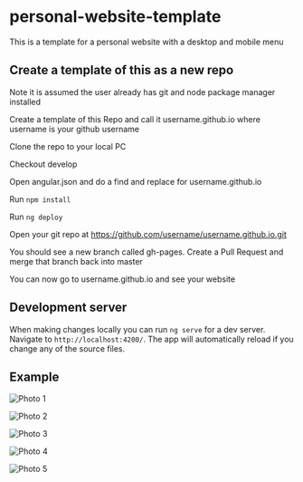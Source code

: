 # personal-website-template

This is a template for a personal website with a desktop and mobile menu

## Create a template of this as a new repo

Note it is assumed the user already has git and node package manager installed

Create a template of this Repo and call it username.github.io where username is your github username

Clone the repo to your local PC

Checkout develop

Open angular.json and do a find and replace for username.github.io

Run `npm install`

Run `ng deploy`

Open your git repo at https://github.com/username/username.github.io.git

You should see a new branch called gh-pages. Create a Pull Request and merge that branch back into master

You can now go to username.github.io and see your website

## Development server

When making changes locally you can run `ng serve` for a dev server. Navigate to `http://localhost:4200/`. The app will automatically reload if you change any of the source files.

## Example

![Photo 1](https://github.com/VictorMatthews/personal-website-template/src/assets/readme-photos/1.png)

![Photo 2](https://github.com/VictorMatthews/personal-website-template/tree/develop/src/assets/readme-photos/2.png)

![Photo 3](https://github.com/VictorMatthews/personal-website-template/tree/develop/src/assets/readme-photos/3.png)

![Photo 4](https://github.com/VictorMatthews/personal-website-template/tree/develop/src/assets/readme-photos/4.png)

![Photo 5](https://github.com/VictorMatthews/personal-website-template/tree/develop/src/assets/readme-photos/5.png)
